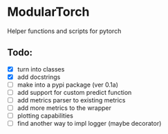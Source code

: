 # ModularTorch
Helper functions and scripts for pytorch


## Todo:
- [X] turn into classes
- [X] add docstrings
- [ ] make into a pypi package (ver 0.1a)
- [ ] add support for custom predict function
- [ ] add metrics parser to existing metrics
- [ ] add more metrics to the wrapper
- [ ] plotting capabilities
- [ ] find another way to impl logger (maybe decorator)